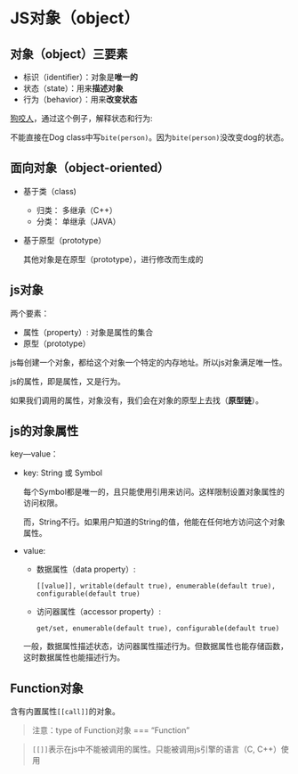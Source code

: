 # JS对象（object）

## 对象（object）三要素

* 标识（identifier）：对象是**唯一的**
* 状态（state）：用来**描述对象**
* 行为（behavior）：用来**改变状态**

[狗咬人](dog.js)，通过这个例子，解释状态和行为:

不能直接在Dog class中写`bite(person)`。因为`bite(person)`没改变dog的状态。


## 面向对象（object-oriented）

* 基于类（class)
    * 归类： 多继承（C++）
    * 分类： 单继承（JAVA）

* 基于原型（prototype）
    
    其他对象是在原型（prototype），进行修改而生成的

## js对象

两个要素：
* 属性（property）: 对象是属性的集合
* 原型（prototype）

js每创建一个对象，都给这个对象一个特定的内存地址。所以js对象满足唯一性。

js的属性，即是属性，又是行为。

如果我们调用的属性，对象没有，我们会在对象的原型上去找（**原型链**）。

## js的对象属性

key—value：

* key: String 或 Symbol
    
    每个Symbol都是唯一的，且只能使用引用来访问。这样限制设置对象属性的访问权限。
    
    而，String不行。如果用户知道的String的值，他能在任何地方访问这个对象属性。

* value: 
    * 数据属性（data property）:
        
        `[[value]], writable(default true), enumerable(default true), configurable(default true)`
    
    * 访问器属性（accessor property）:

        `get/set, enumerable(default true), configurable(default true)`
    
    一般，数据属性描述状态，访问器属性描述行为。但数据属性也能存储函数，这时数据属性也能描述行为。

## Function对象

含有内置属性`[[call]]`的对象。

>注意：type of Function对象 === “Function”

> `[[]]`表示在js中不能被调用的属性。只能被调用js引擎的语言（C, C++）使用